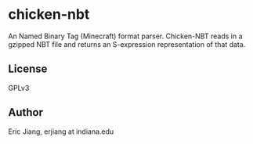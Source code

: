 # chicken-nbt

An Named Binary Tag (Minecraft) format parser.  Chicken-NBT reads in a gzipped NBT file and returns an S-expression representation of that data.

## License

GPLv3

## Author

Eric Jiang, erjiang at indiana.edu
